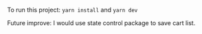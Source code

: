 To run this project:
`yarn install` and `yarn dev`

Future improve:
   I would use state control package to save cart list. 
